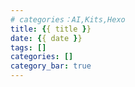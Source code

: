 ```yaml
---
# categories：AI,Kits,Hexo
title: {{ title }}
date: {{ date }}
tags: []
categories: []
category_bar: true
---
```

